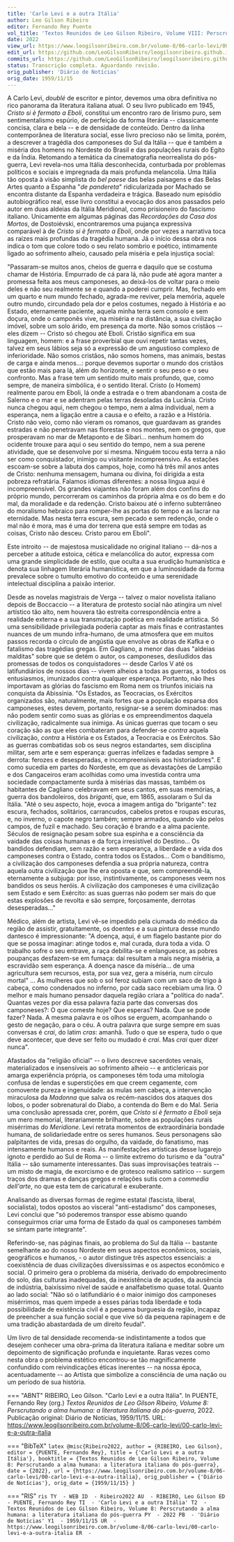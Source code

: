 ```yaml
---
title: 'Carlo Levi e a outra Itália'
author: Leo Gilson Ribeiro
editor: Fernando Rey Puente
vol_title: 'Textos Reunidos de Leo Gilson Ribeiro, Volume VIII: Perscrutando a alma humana: a literatura italiana do pós-guerra'
date: 2022
view_url: https://www.leogilsonribeiro.com.br/volume-8/06-carlo-levi/00-carlo-levi-e-a-outra-italia
edit_url: https://github.com/LeoGilsonRibeiro/leogilsonribeiro.github.io/edit/main//docs/markdown/volume-8/06-carlo-levi/00-carlo-levi-e-a-outra-italia.md
commits_url: https://github.com/LeoGilsonRibeiro/leogilsonribeiro.github.io/commits/main/docs/markdown/volume-8/06-carlo-levi/00-carlo-levi-e-a-outra-italia.md
status: Transcrição completa. Aguardando revisão.
orig_publisher: 'Diário de Notícias'
orig_date: 1959/11/15
---
```


A Carlo Levi, *doublé* de escritor e pintor, devemos uma obra definitiva no rico panorama da literatura italiana atual. O seu livro publicado em 1945, *Cristo si è fermato a Eboli*, constitui um encontro raro de lirismo puro, sem sentimentalismo espúrio, de perfeição da forma literária -- classicamente concisa, clara e bela -- e de densidade de conteúdo. Dentro da linha contemporânea de literatura social, esse livro precioso não se limita, porém, a descrever a tragédia dos camponeses do Sul da Itália -- que é também a miséria dos homens no Nordeste do Brasil e das populações rurais do Egito e da Índia. Retomando a temática da cinematografia neorrealista do pós-guerra, Levi revela-nos uma Itália desconhecida, conturbada por problemas políticos e sociais e impregnada da mais profunda melancolia. Uma Itália tão oposta à visão simplista do *bel paese* das belas paisagens e das Belas Artes quanto a Espanha "*de pandereta*" ridicularizada por Machado se encontra distante da Espanha verdadeira e trágica. Baseado num episódio autobiográfico real, esse livro constitui a evocação dos anos passados pelo autor em duas aldeias da Itália Meridional, como prisioneiro do fascismo italiano. Unicamente em algumas páginas das *Recordações da Casa dos Mortos*, de Dostoiévski, encontraremos uma pujança expressiva comparável à de *Cristo si è fermato a Eboli*, onde por vezes a narrativa toca as raízes mais profundas da tragédia humana. Já o início dessa obra nos indica o tom que colore todo o seu relato sombrio e poético, intimamente ligado ao sofrimento alheio, causado pela miséria e pela injustiça social:

"Passaram-se muitos anos, cheios de guerra e daquilo que se costuma chamar de História. Empurrado de cá para lá, não pude até agora manter a promessa feita aos meus camponeses, ao deixá-los de voltar para o meio deles e não seu realmente se e quando a poderei cumprir. Mas, fechado em um quarto e num mundo fechado, agrada-me reviver, pela memória, aquele outro mundo, circundado pela dor e pelos costumes, negado à História e ao Estado, eternamente paciente, aquela minha terra sem consolo e sem doçura, onde o camponês vive, na miséria e na distância, a sua civilização imóvel, sobre um solo árido, em presença da morte. Não somos cristãos -- eles dizem -- Cristo só chegou até Eboli. Cristão significa em sua linguagem, homem: e a frase proverbial que ouvi repetir tantas vezes, talvez em seus lábios seja só a expressão de um angustioso complexo de inferioridade. Não somos cristãos, não somos homens, mas animais, bestas de carga e ainda menos\...: porque devemos suportar o mundo dos cristãos que estão mais para lá, além do horizonte, e sentir o seu peso e o seu confronto. Mas a frase tem um sentido muito mais profundo, que, como sempre, de maneira simbólica, é o sentido literal. Cristo (o Homem) realmente parou em Eboli, lá onde a estrada e o trem abandonam a costa de Salerno e o mar e se adentram pelas terras desoladas da Lucânia. Cristo nunca chegou aqui, nem chegou o tempo, nem a alma individual, nem a esperança, nem a ligação entre a causa e o efeito, a razão e a História. Cristo não veio, como não vieram os romanos, que guardavam as grandes estradas e não penetravam nas florestas e nos montes, nem os gregos, que prosperavam no mar de Metaponto e de Sibari\... nenhum homem do ocidente trouxe para aqui o seu sentido do tempo, nem a sua perene atividade, que se desenvolve por si mesma. Ninguém tocou esta terra a não ser como conquistador, inimigo ou visitante incompreensivo. As estações escoam-se sobre a labuta dos campos, hoje, como há três mil anos antes de Cristo: nenhuma mensagem, humana ou divina, foi dirigida a esta pobreza refratária. Falamos idiomas diferentes: a nossa língua aqui é incompreensível. Os grandes viajantes não foram além dos confins do próprio mundo, percorreram os caminhos da própria alma e os do bem e do mal, da moralidade e da redenção. Cristo baixou até o inferno subterrâneo do moralismo hebraico para romper-lhe as portas do tempo e as lacrar na eternidade. Mas nesta terra escura, sem pecado e sem redenção, onde o mal não é mora, mas é uma dor terrena que está sempre em todas as coisas, Cristo não desceu. Cristo parou em Eboli".

Este introito -- de majestosa musicalidade no original italiano -- dá-nos a perceber a atitude estoica, cética e melancólica do autor, expressa com uma grande simplicidade de estilo, que oculta a sua erudição humanística e denota sua linhagem literária humanística, em que a luminosidade da forma prevalece sobre o tumulto emotivo do conteúdo e uma serenidade intelectual disciplina a paixão interior.

Desde as novelas magistrais de Verga -- talvez o maior novelista italiano depois de Boccaccio -- a literatura de protesto social não atingira um nível artístico tão alto, nem houvera tão estreita correspondência entre a realidade externa e a sua transmutação poética em realidade artística. Só uma sensibilidade privilegiada poderia captar as mais finas e contrastantes nuances de um mundo infra-humano, de uma atmosfera que em muitos passos recorda o círculo de angústia que envolve as obras de Kafka e o fatalismo das tragédias gregas. Em Gagliano, a menor das duas "aldeias malditas" sobre que se detém o autor, os camponeses, desiludidos das promessas de todos os conquistadores -- desde Carlos V até os latifundiários de nossos dias -- vivem alheios a todas as guerras, a todos os entusiasmos, imunizados contra qualquer esperança. Portanto, não lhes importavam as glórias do fascismo em Roma nem os triunfos iniciais na conquista da Abissínia. "Os Estados, as Teocracias, os Exércitos organizados são, naturalmente, mais fortes que a população esparsa dos camponeses, estes devem, portanto, resignar-se a serem dominados: mas não podem sentir como suas as glórias e os empreendimentos daquela civilização, radicalmente sua inimiga. As únicas guerras que tocam o seu coração são as que eles combateram para defender-se *contra* aquela civilização, *contra* a História e os Estados, a Teocracia e os Exércitos. São as guerras combatidas sob os seus negros estandartes, sem disciplina militar, sem arte e sem esperança: guerras infelizes e fadadas sempre à derrota: ferozes e desesperadas, e incompreensíveis aos historiadores". E como sucedia em partes do Nordeste, em que as devastações de Lampião e dos Cangaceiros eram acolhidas como uma investida contra uma sociedade compactamente surda à misérias das massas, também os habitantes de Cagliano celebravam em seus cantos, em suas memórias, a guerra dos bandoleiros, dos *briganti*, que, em 1865, assolaram o Sul da Itália. "Até o seu aspecto, hoje, evoca a imagem antiga do "brigante": tez escura, fechados, solitários, carrancudos, cabelos pretos e roupas escuras, e, no inverno, o capote negro também; sempre armados, quando vão pelos campos, de fuzil e machado. Seu coração é brando e a alma paciente. Séculos de resignação pesam sobre sua espinha e a consciência da vaidade das coisas humanas e da força irresistível do Destino\... Os bandidos defendiam, sem razão e sem esperança, a liberdade e a vida dos camponeses contra o Estado, contra todos os Estados\... Com o banditismo, a civilização dos camponeses defendia a sua própria natureza, contra aquela outra civilização que lhe era oposta e que, sem compreendê-la, eternamente a subjuga: por isso, instintivamente, os camponeses veem nos bandidos os seus heróis. A civilização dos camponeses é uma civilização sem Estado e sem Exército: as suas guerras não podem ser mais do que estas explosões de revolta e são sempre, forçosamente, derrotas desesperadas\..."

Médico, além de artista, Levi vê-se impedido pela ciumada do médico da região de assistir, gratuitamente, os doentes e a sua pintura desse mundo dantesco é impressionante: "A doença, aqui, é um flagelo bastante pior do que se possa imaginar: atinge todos e, mal curada, dura toda a vida. O trabalho sofre o seu entrave, a raça debilita-se e enlanguesce, as pobres poupanças desfazem-se em fumaça: daí resultam a mais negra miséria, a escravidão sem esperança. A doença nasce da miséria\... de uma agricultura sem recursos, esta, por sua vez, gera a miséria, num círculo mortal" \... As mulheres que sob o sol feroz subiam com um saco de trigo à cabeça, como condenados no inferno, por cada saco recebiam uma lira. O melhor e mais humano pensador daquela região criara a "política do nada". Quantas vezes por dia essa palavra fazia parte das conversas dos camponeses?: O que comeste hoje? Que esperas? Nada. Que se pode fazer? Nada. A mesma palavra e os olhos se erguem, acompanhando o gesto de negação, para o céu. A outra palavra que surge sempre em suas conversas é *crai*, do latim *cras*: amanhã. Tudo o que se espera, tudo o que deve acontecer, que deve ser feito ou mudado é *crai*. Mas *crai* quer dizer nunca".

Afastados da "religião oficial" -- o livro descreve sacerdotes venais, materializados e insensíveis ao sofrimento alheio -- e anticlericais por amarga experiência própria, os camponeses têm toda uma mitologia confusa de lendas e superstições em que creem cegamente, com comovente pureza e ingenuidade: as mulas sem cabeça, a intervenção miraculosa da *Madonna* que salva os recém-nascidos dos ataques dos lobos, o poder sobrenatural do Diabo, a contenda do Bem e do Mal. Seria uma conclusão apressada crer, porém, que *Cristo si è fermato a Eboli* seja um mero memorial, literariamente brilhante, sobre as populações rurais misérrimas do *Meridione*. Levi retrata momentos de extraordinária bondade humana, de solidariedade entre os seres humanos. Seus personagens são palpitantes de vida, presas do orgulho, da vaidade, do fanatismo, mas intensamente humanos e reais. As manifestações artísticas desse lugarejo ignoto e perdido ao Sul de Roma -- o limite extremo do turismo e da "outra" Itália -- são sumamente interessantes. Das suas improvisações teatrais -- um misto de magia, de exorcismo e de grotesco realismo satírico -- surgem traços dos dramas e danças gregos e relações sutis com a *commedia dell'arte*, no que esta tem de caricatural e exuberante.

Analisando as diversas formas de regime estatal (fascista, liberal, socialista), todos opostos ao visceral "anti-estadismo" dos camponeses, Levi conclui que "só poderemos transpor esse abismo quando conseguirmos criar uma forma de Estado da qual os camponeses também se sintam parte integrante".

Referindo-se, nas páginas finais, ao problema do Sul da Itália -- bastante semelhante ao do nosso Nordeste em seus aspectos econômicos, sociais, geográficos e humanos, - o autor distingue três aspectos essenciais: a coexistência de duas civilizações diversíssimas e os aspectos econômico e social. O primeiro gera o problema da miséria, derivado do empobrecimento do solo, das culturas inadequadas, da inexistência de açudes, da ausência de indústria, baixíssimo nível de saúde e analfabetismo quase total. Quanto ao lado social: "Não só o latifundiário é o maior inimigo dos camponeses misérrimos, mas quem impede a esses párias toda liberdade e toda possibilidade de existência civil é a pequena burguesia da região, incapaz de preencher a sua função social e que vive só da pequena rapinagem e de uma tradição abastardada de um direito feudal".

Um livro de tal densidade recomenda-se indistintamente a todos que desejem conhecer uma obra-prima da literatura italiana e meditar sobre um depoimento de significação profunda e inquietante. Raras vezes como nesta obra o problema estético encontrou-se tão magnificamente confundido com reivindicações éticas inerentes -- na nossa época, acentuadamente -- ao Artista que simbolize a consciência de uma nação ou um período de sua história.


=== "ABNT"
    RIBEIRO, Leo Gilson. "Carlo Levi e a outra Itália". In PUENTE, Fernando Rey (org.) <em>Textos Reunidos de Leo Gilson Ribeiro, Volume 8: Perscrutando a alma humana: a literatura italiana do pós-guerra</em>, 2022. Publicação original: Diário de Notícias, 1959/11/15. URL: <a href="stable_url">https://www.leogilsonribeiro.com.br/volume-8/06-carlo-levi/00-carlo-levi-e-a-outra-italia</a>

=== "BibTeX"
    ```latex
    @misc{Ribeiro2022,
    author = {RIBEIRO, Leo Gilson},
    editor = {PUENTE, Fernando Rey},
    title = {'Carlo Levi e a outra Itália'},
    booktitle = {Textos Reunidos de Leo Gilson Ribeiro, Volume 8: Perscrutando a alma humana: a literatura italiana do pós-guerra},
    date = {2022},
    url = {https://www.leogilsonribeiro.com.br/volume-8/06-carlo-levi/00-carlo-levi-e-a-outra-italia},
    orig_publisher = {'Diário de Notícias'},
    orig_date = {1959/11/15}
    }
    ```

=== "RIS"
    ```ris
    TY  - WEB
    ID  - Ribeiro2022
    AU  - RIBEIRO, Leo Gilson
    ED  - PUENTE, Fernando Rey
    TI  - 'Carlo Levi e a outra Itália'
    T2  - Textos Reunidos de Leo Gilson Ribeiro, Volume 8: Perscrutando a alma humana: a literatura italiana do pós-guerra
    PY  - 2022
    PB  - 'Diário de Notícias'
    Y1  - 1959/11/15
    UR  - https://www.leogilsonribeiro.com.br/volume-8/06-carlo-levi/00-carlo-levi-e-a-outra-italia
    ER  - 
    ```
